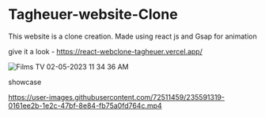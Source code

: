 # Tagheuer-website-Clone

This website is a clone creation.
Made using react js and Gsap for animation

give it a look - https://react-webclone-tagheuer.vercel.app/

![Films   TV 02-05-2023 11 34 36 AM](https://user-images.githubusercontent.com/72511459/235591091-c70f51ed-c65a-40be-82bf-e0878adbfb77.png)

showcase

https://user-images.githubusercontent.com/72511459/235591319-0161ee2b-1e2c-47bf-8e84-fb75a0fd764c.mp4

